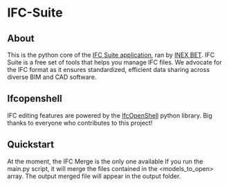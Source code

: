# IFC-Suite
## About
This is the python core of the [IFC Suite application](https://ifcsuite.inex.fr), ran by [INEX BET](https://www.inex.fr).
IFC Suite is a free set of tools that helps you manage IFC files.
We advocate for the IFC format as it ensures standardized, efficient data sharing across diverse BIM and CAD software.

## Ifcopenshell
IFC editing features are powered by the [IfcOpenShell](https://github.com/IfcOpenShell/IfcOpenShell) python library. Big thanks to everyone who contributes to this project!

## Quickstart
At the moment, the IFC Merge is the only one available
If you run the main.py script, it will merge the files contained in the <models_to_open> array.
The output merged file will appear in the output folder.



